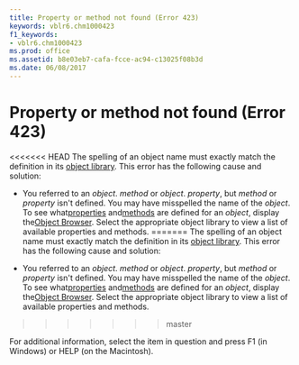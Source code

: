 ```yaml
---
title: Property or method not found (Error 423)
keywords: vblr6.chm1000423
f1_keywords:
- vblr6.chm1000423
ms.prod: office
ms.assetid: b8e03eb7-cafa-fcce-ac94-c13025f08b3d
ms.date: 06/08/2017
---
```



# Property or method not found (Error 423)

<<<<<<< HEAD
The spelling of an object name must exactly match the definition in its [object library](../../Glossary/vbe-glossary.md). This error has the following cause and solution:



- You referred to an  _object_. _method_ or _object_. _property_, but _method_ or _property_ isn't defined. You may have misspelled the name of the _object_. To see what[properties](../../Glossary/vbe-glossary.md) and[methods](../../Glossary/vbe-glossary.md) are defined for an _object_, display the[Object Browser](../../Glossary/vbe-glossary.md). Select the appropriate object library to view a list of available properties and methods.
=======
The spelling of an object name must exactly match the definition in its [object library](../../Glossary/vbe-glossary.md#object-library). This error has the following cause and solution:



- You referred to an  _object_. _method_ or _object_. _property_, but _method_ or _property_ isn't defined. You may have misspelled the name of the _object_. To see what[properties](../../Glossary/vbe-glossary.md#property) and[methods](../../Glossary/vbe-glossary.md#method) are defined for an _object_, display the[Object Browser](../../Glossary/vbe-glossary.md#object-browser). Select the appropriate object library to view a list of available properties and methods.
>>>>>>> master
    

For additional information, select the item in question and press F1 (in Windows) or HELP (on the Macintosh).

